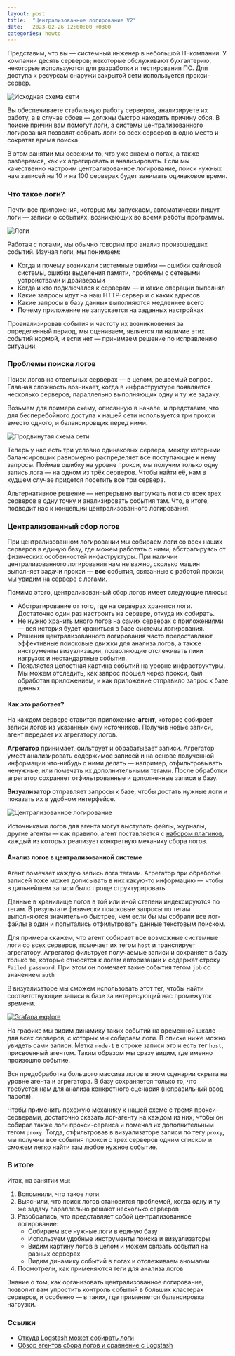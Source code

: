 ```yaml
---
layout: post
title:  "Централизованное логирование V2"
date:   2023-02-26 12:00:00 +0300
categories: howto
---
```


Представим, что вы — системный инженер в небольшой IT-компании. У компании десять серверов; некоторые обслуживают бухгалтерию, некоторые используются для разработки и тестирования ПО. Для доступа к ресурсам снаружи закрытой сети используется прокси-сервер.

![Исходная схема сети](https://galex-do.github.io/pages/assets/images/logging_scheme1.png "Исходная схема сети")

Вы обеспечиваете стабильную работу серверов, анализируете их работу, а в случае сбоев — должны быстро находить причину сбоя. В поиске причин вам помогут логи, а системы централизованного логирования позволят собрать логи со всех серверов в одно место и сократят время поиска.

В этом занятии мы освежим то, что уже знаем о логах, а также разберемся, как их агрегировать и анализировать. Если мы качественно настроим централизованное логирование, поиск нужных нам записей на 10 и на 100 серверах будет занимать одинаковое время.

### Что такое логи?

Почти все приложения, которые мы запускаем, автоматически пишут логи — записи о событиях, возникающих во время работы программы.

![Логи](https://galex-do.github.io/pages/assets/images/logging_ss1.png "Логи")

Работая с логами, мы обычно говорим про анализ произошедших событий. Изучая логи, мы понимаем:

- Когда и почему возникали системные ошибки — ошибки файловой системы, ошибки выделения памяти, проблемы с сетевыми устройствами и драйверами
- Когда и кто подключался к серверам — и какие операции выполнял
- Какие запросы идут на наш HTTP-сервер и с каких адресов
- Какие запросы в базу данных выполняются медленнее всего
- Почему приложение не запускается на заданных настройках

Проанализировав события и частоту их возникновения за определенный период, мы оцениваем, является ли наличие этих событий нормой, и если нет — принимаем решение по исправлению ситуации.

### Проблемы поиска логов

Поиск логов на отдельных серверах — в целом, решаемый вопрос. Главная сложность возникает, когда в инфраструктуре появляется несколько серверов, параллельно выполняющих одну и ту же задачу.

Возьмем для примера схему, описанную в начале, и представим, что для бесперебойного доступа к нашей сети используется три прокси вместо одного, и балансировщик перед ними.

![Продвинутая схема сети](https://galex-do.github.io/pages/assets/images/logging_scheme2.png "Продвинутая схема сети")

Теперь у нас есть три условно одинаковых сервера, между которыми балансировщик равномерно распределяет все поступающие к нему запросы. Поймав ошибку на уровне прокси, мы получим только одну запись лога — на одном из трёх серверов. Чтобы найти её, нам в худшем случае придется посетить все три сервера.

Альтернативное решение — непрерывно выгружать логи со всех трех серверов в одну точку и анализировать события там. Что, в итоге, подводит нас к концепции централизованного логирования.

### Централизованный сбор логов

При централизованном логировании мы собираем логи со всех наших серверов в единую базу, где можем работать с ними, абстрагируясь от физических особенностей инфаструктуры. При наличии централизованного логирования нам не важно, сколько машин выполняет задачи прокси — **все** события, связанные с работой прокси, мы увидим на сервере с логами.

Помимо этого, централизованный сбор логов имеет следующие плюсы:

- Абстрагирование от того, где на серверах хранятся логи. Достаточно один раз настроить на сервере, откуда их собирать.
- Не нужно хранить много логов на самих серверах с приложениями — вся история будет храниться в базе системы логирования.
- Решения централизованного логирования часто предоставляют эффективные поисковые движки для анализа логов, а также инструменты визуализации, позволяющие отслеживать пики нагрузок и нестандартные события.
- Появляется целостная картина событий на уровне инфраструктуры. Мы можем отследить, как запрос прошел через прокси, был обработан приложением, и как приложение отправило запрос к базе данных.

#### Как это работает?

На каждом сервере ставится приложение-**агент**, которое собирает записи логов из указанных ему источников. Получив новые записи, агент передает их агрегатору логов.

**Агрегатор** принимает, фильтрует и обрабатывает записи. Агрегатор умеет анализировать содержимое записей и на основе полученной информации что-нибудь с ними делать — например, отфильтровывать ненужные, или помечать их дополнительными тегами. После обработки агрегатор сохраняет отфильтрованные и дополненные записи в базу.

**Визуализатор** отправляет запросы к базе, чтобы достать нужные логи и показать их в удобном интерфейсе.

![Централизованное логирование](https://galex-do.github.io/pages/assets/images/centralized_logging.png "Централизованное логирование")

Источниками логов для агента могут выступать файлы, журналы, другие агенты — как правило, агент поставляется с [набором плагинов](https://www.elastic.co/guide/en/beats/filebeat/current/configuration-filebeat-options.html), каждый из которых реализует конкретную механику сбора логов.

#### Анализ логов в централизованной системе

Агент помечает каждую запись лога тегами. Агрегатор при обработке записей тоже может дописывать в них какую-то информацию — чтобы в дальнейшем записи было проще структурировать.

Данные в хранилище логов в той или иной степени индексируются по тегам. В результате физически поисковые запросы по тегам выполняются значительно быстрее, чем если бы мы собрали все лог-файлы в один и попытались отфильтровать данные текстовым поиском.

Для примера скажем, что агент собирает все возможные системные логи со всех серверов, помечает их тегом `host` и транслирует агрегатору. Агрегатор фильтрует получаемые записи и сохраняет в базу только те, которые относятся к логам авторизации и содержат строку `Failed password`. При этом он помечает такие события тегом `job` со значением `auth`

В визуализаторе мы сможем использовать этот тег, чтобы найти соответствующие записи в базе за интересующий нас промежуток времени.

[![Grafana explore](https://galex-do.github.io/pages/assets/images/grafana_explore_auth.png "Grafana explore")](https://galex-do.github.io/pages/assets/images/grafana_explore_auth.png)

На графике мы видим динамику таких событий на временной шкале — для всех серверов, с которых мы собираем логи. В списке ниже можно увидеть сами записи. Метка `node-1` в строке записи это и есть тег `host`, присвоенный агентом. Таким образом мы сразу видим, где именно произошло событие.

Вся предобработка большого массива логов в этом сценарии скрыта на уровне агента и агрегатора. В базу сохраняется только то, что требуется нам для анализа конкретного сценария (неправильный ввод пароля).

Чтобы применить похожую механику к нашей схеме с тремя прокси-серверами, достаточно сказать лог-агенту на каждом из них, чтобы он собирал также логи прокси-сервиса и помечал их дополнительным тегом `proxy`. Тогда, отфильтровав в визуализаторе записи по тегу `proxy`, мы получим все события прокси с трех серверов одним списком и сможем легко найти там любое нужное событие.

### В итоге

Итак, на занятии мы:

1. Вспомнили, что такое логи
2. Выяснили, что поиск логов становится проблемой, когда одну и ту же задачу параллельно решают несколько серверов
3. Разобрались, что представляет собой централизованное логирование:
    * Собираем все нужные логи в единую базу
    * Используем удобные инструменты поиска и визуализаторы
    * Видим картину логов в целом и можем связать события на разных серверах
    * Видим динамику событий в логах и отслеживаем аномалии
4. Посмотрели, как применяются теги для анализа логов

Знание о том, как организовать централизованное логирование, позволит вам упростить контроль событий в больших кластерах серверов, и особенно — в таких, где применяется балансировка нагрузки.

### Ссылки

* [Откуда Logstash может собирать логи](https://www.elastic.co/guide/en/logstash/current/input-plugins.html)
* [Обзор агентов сбора логов и сравнение с Logstash](https://dev.to/max_kray/top-5-open-source-log-shippers-alternatives-to-logstash-in-2022-5f24)

